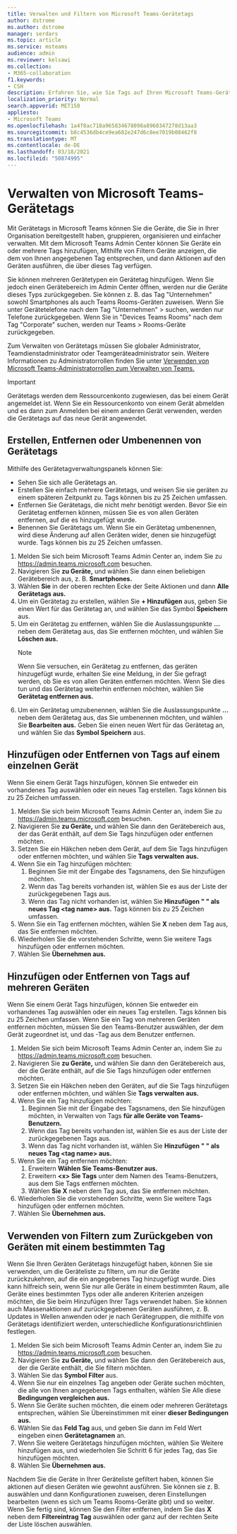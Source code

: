 ```yaml
---
title: Verwalten und Filtern von Microsoft Teams-Gerätetags
author: dstrome
ms.author: dstrome
manager: serdars
ms.topic: article
ms.service: msteams
audience: admin
ms.reviewer: kelsawi
ms.collection:
- M365-collaboration
f1.keywords:
- CSH
description: Erfahren Sie, wie Sie Tags auf Ihren Microsoft Teams-Geräten verwalten und filtern.
localization_priority: Normal
search.appverid: MET150
appliesto:
- Microsoft Teams
ms.openlocfilehash: 1a4f8ac718a965834678098a8960347278d13aa3
ms.sourcegitcommit: b8c4536db4ce9ea682e247d6c8ee7019b08462f8
ms.translationtype: MT
ms.contentlocale: de-DE
ms.lasthandoff: 03/18/2021
ms.locfileid: "50874995"
---
```

# <a name="manage-microsoft-teams-device-tags"></a>Verwalten von Microsoft Teams-Gerätetags

Mit Gerätetags in Microsoft Teams können Sie die Geräte, die Sie in Ihrer Organisation bereitgestellt haben, gruppieren, organisieren und einfacher verwalten. Mit dem Microsoft Teams Admin Center können Sie Geräte ein oder mehrere Tags hinzufügen, Mithilfe von Filtern Geräte anzeigen, die dem von Ihnen angegebenen Tag entsprechen, und dann Aktionen auf den Geräten ausführen, die über dieses Tag verfügen.

Sie können mehreren Gerätetypen ein Gerätetag hinzufügen. Wenn Sie jedoch einen Gerätebereich im Admin Center öffnen, werden nur die Geräte dieses Typs zurückgegeben. Sie können z. B. das Tag "Unternehmen" sowohl Smartphones als auch Teams Rooms-Geräten zuweisen. Wenn Sie unter Gerätetelefone nach dem Tag "Unternehmen"  >  suchen, werden nur Telefone zurückgegeben. Wenn Sie in "Devices Teams Rooms" nach dem Tag "Corporate" suchen, werden nur Teams  >  Rooms-Geräte zurückgegeben.

Zum Verwalten von Gerätetags müssen Sie globaler Administrator, Teamdienstadministrator oder Teamgeräteadministrator sein. Weitere Informationen zu Administratorrollen finden Sie unter [Verwenden von Microsoft Teams-Administratorrollen zum Verwalten von Teams.](../using-admin-roles.md)

> [!IMPORTANT]
> Gerätetags werden dem Ressourcenkonto zugewiesen, das bei einem Gerät angemeldet ist. Wenn Sie ein Ressourcenkonto von einem Gerät abmelden und es dann zum Anmelden bei einem anderen Gerät verwenden, werden die Gerätetags auf das neue Gerät angewendet.

## <a name="create-remove-or-rename-device-tags"></a>Erstellen, Entfernen oder Umbenennen von Gerätetags

Mithilfe des Gerätetagverwaltungspanels können Sie:

- Sehen Sie sich alle Gerätetags an.
- Erstellen Sie einfach mehrere Gerätetags, und weisen Sie sie geräten zu einem späteren Zeitpunkt zu. Tags können bis zu 25 Zeichen umfassen.
- Entfernen Sie Gerätetags, die nicht mehr benötigt werden. Bevor Sie ein Gerätetag entfernen können, müssen Sie es von allen Geräten entfernen, auf die es hinzugefügt wurde.
- Benennen Sie Gerätetags um. Wenn Sie ein Gerätetag umbenennen, wird diese Änderung auf allen Geräten wider, denen sie hinzugefügt wurde. Tags können bis zu 25 Zeichen umfassen.

1. Melden Sie sich beim Microsoft Teams Admin Center an, indem Sie zu https://admin.teams.microsoft.com besuchen.
2. Navigieren Sie **zu Geräte,** und wählen Sie dann einen beliebigen Gerätebereich aus, z. B. **Smartphones.**
3. Wählen **Sie** in der oberen rechten Ecke der Seite Aktionen und dann **Alle Gerätetags aus.**
4. Um ein Gerätetag zu erstellen, wählen Sie **+ Hinzufügen** aus, geben Sie einen Wert für das Gerätetag an, und wählen Sie das Symbol **Speichern** aus.
5. Um ein Gerätetag zu entfernen, wählen Sie die Auslassungspunkte **...** neben dem Gerätetag aus, das Sie entfernen möchten, und wählen Sie **Löschen aus.**
    > [!NOTE]
    > Wenn Sie versuchen, ein Gerätetag zu entfernen, das geräten hinzugefügt wurde, erhalten Sie eine Meldung, in der Sie gefragt werden, ob Sie es von allen Geräten entfernen möchten. Wenn Sie dies tun und das Gerätetag weiterhin entfernen möchten, wählen Sie **Gerätetag entfernen aus.**
6. Um ein Gerätetag umzubenennen, wählen Sie die Auslassungspunkte **...** neben dem Gerätetag aus, das Sie umbenennen möchten, und wählen Sie **Bearbeiten aus.** Geben Sie einen neuen Wert für das Gerätetag an, und wählen Sie das **Symbol Speichern** aus.

## <a name="add-or-remove-tags-on-a-single-device"></a>Hinzufügen oder Entfernen von Tags auf einem einzelnen Gerät

Wenn Sie einem Gerät Tags hinzufügen, können Sie entweder ein vorhandenes Tag auswählen oder ein neues Tag erstellen. Tags können bis zu 25 Zeichen umfassen.

1. Melden Sie sich beim Microsoft Teams Admin Center an, indem Sie zu https://admin.teams.microsoft.com besuchen.
2. Navigieren Sie **zu Geräte,** und wählen Sie dann den Gerätebereich aus, der das Gerät enthält, auf dem Sie Tags hinzufügen oder entfernen möchten.
3. Setzen Sie ein Häkchen neben dem Gerät, auf dem Sie Tags hinzufügen oder entfernen möchten, und wählen Sie **Tags verwalten aus.**
4. Wenn Sie ein Tag hinzufügen möchten:
    1. Beginnen Sie mit der Eingabe des Tagsnamens, den Sie hinzufügen möchten.
    2. Wenn das Tag bereits vorhanden ist, wählen Sie es aus der Liste der zurückgegebenen Tags aus.
    3. Wenn das Tag nicht vorhanden ist, wählen Sie **Hinzufügen " " als neues Tag \<tag name> aus.** Tags können bis zu 25 Zeichen umfassen.
5. Wenn Sie ein Tag entfernen möchten, wählen Sie **X** neben dem Tag aus, das Sie entfernen möchten.
6. Wiederholen Sie die vorstehenden Schritte, wenn Sie weitere Tags hinzufügen oder entfernen möchten.
7. Wählen Sie **Übernehmen aus.**

## <a name="add-or-remove-tags-on-multiple-devices"></a>Hinzufügen oder Entfernen von Tags auf mehreren Geräten

Wenn Sie einem Gerät Tags hinzufügen, können Sie entweder ein vorhandenes Tag auswählen oder ein neues Tag erstellen. Tags können bis zu 25 Zeichen umfassen. Wenn Sie ein Tag von mehreren Geräten entfernen möchten, müssen Sie den Teams-Benutzer auswählen, der dem Gerät zugeordnet ist, und das -Tag aus dem Benutzer entfernen.

1. Melden Sie sich beim Microsoft Teams Admin Center an, indem Sie zu https://admin.teams.microsoft.com besuchen.
2. Navigieren Sie **zu Geräte,** und wählen Sie dann den Gerätebereich aus, der die Geräte enthält, auf die Sie Tags hinzufügen oder entfernen möchten.
3. Setzen Sie ein Häkchen neben den Geräten, auf die Sie Tags hinzufügen oder entfernen möchten, und wählen Sie **Tags verwalten aus.**
4. Wenn Sie ein Tag hinzufügen möchten:
    1. Beginnen Sie mit der Eingabe des Tagsnamens, den Sie hinzufügen möchten, in Verwalten von Tags **für alle Geräte von Teams-Benutzern.**
    2. Wenn das Tag bereits vorhanden ist, wählen Sie es aus der Liste der zurückgegebenen Tags aus.
    3. Wenn das Tag nicht vorhanden ist, wählen Sie **Hinzufügen " " als neues Tag \<tag name> aus.**
5. Wenn Sie ein Tag entfernen möchten:
    1. Erweitern **Wählen Sie Teams-Benutzer aus.**
    2. Erweitern **\<x> Sie Tags** unter dem Namen des Teams-Benutzers, aus dem Sie Tags entfernen möchten.
    3. Wählen **Sie X** neben dem Tag aus, das Sie entfernen möchten.
6. Wiederholen Sie die vorstehenden Schritte, wenn Sie weitere Tags hinzufügen oder entfernen möchten.
7. Wählen Sie **Übernehmen aus.**

## <a name="use-filters-to-return-devices-with-a-specific-tag"></a>Verwenden von Filtern zum Zurückgeben von Geräten mit einem bestimmten Tag

Wenn Sie Ihren Geräten Gerätetags hinzugefügt haben, können Sie sie verwenden, um die Geräteliste zu filtern, um nur die Geräte zurückzukehren, auf die ein angegebenes Tag hinzugefügt wurde. Dies kann hilfreich sein, wenn Sie nur alle Geräte in einem bestimmten Raum, alle Geräte eines bestimmten Typs oder alle anderen Kriterien anzeigen möchten, die Sie beim Hinzufügen Ihrer Tags verwendet haben. Sie können auch Massenaktionen auf zurückgegebenen Geräten ausführen, z. B. Updates in Wellen anwenden oder je nach Gerätegruppen, die mithilfe von Gerätetags identifiziert werden, unterschiedliche Konfigurationsrichtlinien festlegen.

1. Melden Sie sich beim Microsoft Teams Admin Center an, indem Sie zu https://admin.teams.microsoft.com besuchen.
2. Navigieren Sie **zu Geräte,** und wählen Sie dann den Gerätebereich aus, der die Geräte enthält, die Sie filtern möchten.
3. Wählen Sie das **Symbol Filter** aus.
4. Wenn Sie nur ein einzelnes Tag angeben oder Geräte suchen möchten, die alle von Ihnen angegebenen Tags enthalten, wählen Sie Alle diese **Bedingungen vergleichen aus.**
5. Wenn Sie Geräte suchen möchten, die einem oder mehreren Gerätetags entsprechen, wählen Sie Übereinstimmen mit einer **dieser Bedingungen aus.**
6. Wählen Sie das **Feld Tag** aus, und geben Sie dann im Feld Wert eingeben einen **Gerätetagnamen** an.
7. Wenn Sie weitere Gerätetags hinzufügen  möchten, wählen Sie Weitere hinzufügen aus, und wiederholen Sie Schritt 6 für jedes Tag, das Sie hinzufügen möchten.
8. Wählen Sie **Übernehmen aus.**

Nachdem Sie die Geräte in Ihrer Geräteliste gefiltert haben, können Sie aktionen auf diesen Geräten wie gewohnt ausführen. Sie können sie z. B. auswählen und dann Konfigurationen zuweisen, deren Einstellungen bearbeiten (wenn es sich um Teams Rooms-Geräte gibt) und so weiter. Wenn Sie fertig sind, können Sie den Filter entfernen, indem Sie  das **X** neben dem **Filtereintrag Tag** auswählen oder ganz auf der rechten Seite der Liste löschen auswählen.
